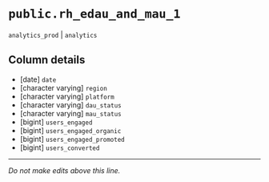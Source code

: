 # `public.rh_edau_and_mau_1`
`analytics_prod` | `analytics`

## Column details
* [date]      `date`
* [character varying] `region`
* [character varying] `platform`
* [character varying] `dau_status`
* [character varying] `mau_status`
* [bigint]    `users_engaged`
* [bigint]    `users_engaged_organic`
* [bigint]    `users_engaged_promoted`
* [bigint]    `users_converted`

-------------------------------------------------------------------------------
*Do not make edits above this line.*
